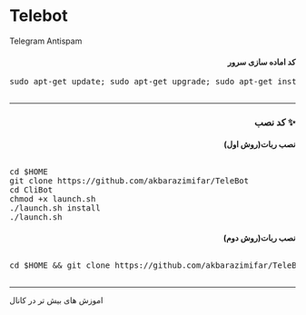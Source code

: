 # Telebot
Telegram Antispam
<h4 dir="rtl"> کد اماده سازی سرور 
</h4>
<pre>
<span>sudo apt-get update; sudo apt-get upgrade; sudo apt-get install tmux; sudo apt-get install luarocks; sudo apt-get install screen; sudo apt-get install libreadline-dev libconfig-dev libssl-dev lua5.2 liblua5.2-dev lua-socket lua-sec lua-expat libevent-dev make unzip git redis-server autoconf g++ libjansson-dev libpython-dev expat libexpat1-dev; sudo apt-get update; sudo apt-get install; sudo apt-get install upstart-sysv;
</span>
</pre>
<hr>
<h3 align="right"> <strong> کد نصب</strong> ✨
<h4 dir="rtl">نصب ربات(روش اول)
<br></h4>
<h6 dir="rtl"></h6>
<pre>
<span>cd $HOME</span>
<span>git clone https://github.com/akbarazimifar/TeleBot</span>
<span>cd CliBot</span>
<span>chmod +x launch.sh</span>
<span>./launch.sh install</span>
<span>./launch.sh</span>
</pre>
<h4 dir="rtl">نصب ربات(روش دوم)
<br></h4>
<h6 dir="rtl"></h6>
<pre>
<span>cd $HOME && git clone https://github.com/akbarazimifar/TeleBot && cd Telebot && chmod +x launch.sh && ./launch.sh install && ./launch.sh 
</span>
</pre>
<hr>
اموزش های بیش تر در کانال




